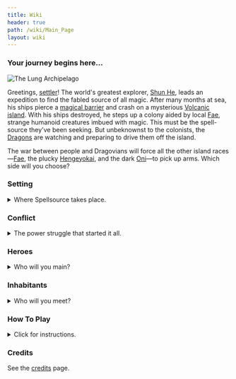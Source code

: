 ```yaml
---
title: Wiki
header: true
path: /wiki/Main_Page
layout: wiki
---
```

### Your journey begins here...
<p />

![The Lung
Archipelago](Map.png "fig:The Lung Archipelago")

Greetings, [settler](/wiki/Humans "wikilink")! The world's greatest explorer,
[Shun He](/wiki/Shun_He "wikilink"), leads an expedition to find the fabled
source of all magic. After many months at sea, his ships pierce a
[magical barrier](/wiki/Lunopause "wikilink") and crash on a mysterious
[Volcanic island](/wiki/Moromah_Island "wikilink"). With his ships destroyed,
he steps up a colony aided by local [Fae](/wiki/Fae "wikilink"), strange
humanoid creatures imbued with magic. This must be the spell-source
they've been seeking. But unbeknownst to the colonists, the
[Dragons](/wiki/Dragovians "wikilink") are watching and preparing to drive
them off the island.

The war between people and Dragovians will force all the other island
races—[Fae](/wiki/Fae "wikilink"), the plucky
[Hengeyokai](/wiki/Hengeyokai "wikilink"), and the dark
[Oni](/wiki/Oni "wikilink")—to pick up arms. Which side will you choose?

### Setting
<details>
    <summary>Where Spellsource takes place.</summary>

Spellsource takes place on the islands of the [Lung
Archipelago](/wiki/Moromah_Island "wikilink") in a medieval fantasy setting.
Outside the archipelago lies the [The Mainland](/wiki/The_Mainland "wikilink")
(also known as the Old World or just the [Lotus
Empire](/wiki/Lotus_Empire "wikilink"), its principle civilization).

Important locations include [Pearl Colony](/wiki/Pearl_Colony "wikilink"), the
principle settlement of the humans, and [Moromah
Island](/wiki/Moromah_Island "wikilink"), the largest island of the
archipelago. [Mount Moromah](/wiki/Mount_Moromah "wikilink") is the geographic
location of the largest city on the island,
[Atumjun](/wiki/Atumjun "wikilink"). Its most unusual gateway is the
[Demongate](/wiki/Demongate "wikilink"). Another large city is [Gramlot](/wiki/Gramlot "wikilink").

</details>

### Conflict
<details>
<summary>The power struggle that started it all.</summary>

A power struggle began among the [Dragovians](/wiki/Dragovians "wikilink"),
the dominant race on the islands. Their
[Emperor](/wiki/The_Emperor "wikilink") has fallen into a deep sleep of
magical origins, and the various tribes of the Dragovians suspect each
other of betraying the throne. Meanwhile, [humans](humans "wikilink")
have made [First Contact](/wiki/First_Contact "wikilink") with their arrival
to the islands, as foretold by the [Vision of
Landfall](/wiki/Vision_of_Landfall "wikilink").

</details>

### Heroes
<details>
<summary>Who will you main?</summary>

![Champions](../assets/champions-resized.png)

-   [Shun He](/wiki/Shun_He "wikilink"), the Grand Alchemist of the Lotus
    Empire.
-   [Princess Briila](/wiki/Princess_Briila "wikilink"), the Former High
    Priestess.
-   [Faloran](/wiki/Faloran "wikilink"), the Ninja.
-   [Inora Ithkal](/wiki/Inora_Ithkal "wikilink"), the Healer.
-   [Paucha](/wiki/Paucha "wikilink"), the Goddess of Madness.

</details>

### Inhabitants
<details>
<summary>Who will you meet?</summary>

-   [Dragovians](/wiki/Dragovians "wikilink"): Dominant race of the islands,
    their gargantuan ancestors (think dragon meets dinosaur) built
    temples and cities before mysteriously disappearing.
-   [Humans](/wiki/Humans "wikilink"): The dominant race in the outside world,
    they are led by an eccentric and ruthless explorer to the Lung
    islands in hope of finding the source of all magic.
-   [Hengeyokai](/wiki/Hengeyokai "wikilink"): Intelligent shapeshifting
    animals. They can shapeshift from a full animal form to a bipedal
    humanoid animal form at will. They can also speak to animals.
-   [Oni](/wiki/Oni "wikilink"): An ogre-like race of demons. They were meant
    to guard the threshold between the material world and the spirit,
    but then some escaped to our world and settled.
-   [Fae](/wiki/Fae "wikilink"): Earlier human "settlers" of the islands, they
    are imbued with natural magic and come in blue (sea) and green
    (land) varieties. They are nomadic and live in small tribes.
    
</details>

### How To Play
<details>
<summary>Click for instructions.</summary>

(A more detailed description can be found [here](/wiki/How_to_Play).)

Players combat each other using cards in a one-versus-one matchup until one of the player's champions is destroyed.

Each player starts the match by choosing which cards to discard from their initial hand (the Mulligan). Then, one of the two players takes his first turn, while the other receives a bonus Mana card called the coin.

At the start of each turn, players gain 1 mana, up to 10. This mana is spent playing cards.

Some cards can put minions on the board. Minions have an attack value (the lower left number) and a health (the lower right number). At the start of the next turn, minions can attack opposing minions or the opposing hero, dealing and taking damage. Minions whose health goes below zero are destroyed.

Some minions and spells accept targets when they are played. For a minion, this is typically part of an "Opener," or action played from the hand.

Text comes "into play" as soon as both players see it. This is typically on the battlefield, or the two rows (yours and your opponent's) of minions, the champions, the weapons they have equipped, and the Skill.

The weapon is a bonus item that grants your champion the ability to attack.

The Skill is a spell that is playable once per turn specific to your champion.

</details>

### Credits

See the [credits](/credits "wikilink") page.
